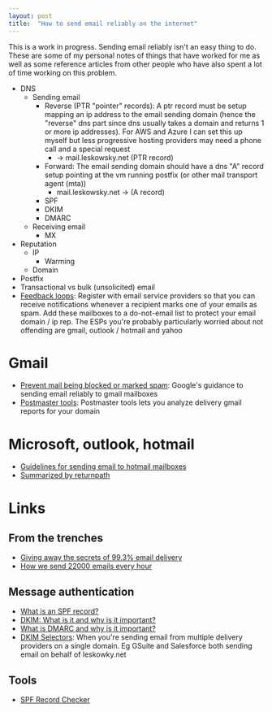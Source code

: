 ```yaml
---
layout: post
title:  "How to send email reliably on the internet"
---
```


This is a work in progress. Sending email reliably isn't an easy thing to do. These are some of my personal notes of things that have worked for me as well as some reference articles from other people who have also spent a lot of time working on this problem.

* DNS
  * Sending email
    * Reverse (PTR "pointer" records): A ptr record must be setup mapping an ip address to the email sending domain (hence the "reverse" dns part since dns usually takes a domain and returns 1 or more ip addresses). For AWS and Azure I can set this up myself but less progressive hosting providers may need a phone call and a special request
      * <some vm ip> -> mail.leskowsky.net (PTR record)
    * Forward: The email sending domain should have a dns "A" record setup pointing at the vm running postfix (or other mail transport agent (mta))
      * mail.leskowsky.net -> <some vm ip> (A record)
    * SPF
    * DKIM
    * DMARC
  * Receiving email
    * MX
* Reputation
  * IP
    * Warming
  * Domain
* Postfix
* Transactional vs bulk (unsolicited) email
* [Feedback loops](https://www.emailfeedbackloops.com/): Register with email service providers so that you can receive notifications whenever a recipient marks one of your emails as spam. Add these mailboxes to a do-not-email list to protect your email domain / ip rep. The ESPs you're probably particularly worried about not offending are gmail, outlook / hotmail and yahoo

# Gmail

* [Prevent mail being blocked or marked spam](https://support.google.com/mail/answer/81126?hl=en&ref_topic=7279058): Google's guidance to sending email reliably to gmail mailboxes
* [Postmaster tools](https://support.google.com/mail/answer/9981691?hl=en&ref_topic=6259779): Postmaster tools lets you analyze delivery gmail reports for your domain

# Microsoft, outlook, hotmail

* [Guidelines for sending email to hotmail mailboxes](https://sendersupport.olc.protection.outlook.com/pm/policies.aspx)
* [Summarized by returnpath](https://help.returnpath.com/hc/en-us/articles/225097528-Microsoft-Outlook-com-and-Hotmail-deliverability-best-practices)

# Links

## From the trenches

* [Giving away the secrets of 99.3% email delivery](https://signalvnoise.com/posts/3096-giving-away-the-secrets-of-993-email-delivery)
* [How we send 22000 emails every hour](https://www.jitbit.com/news/email-architecture/)

## Message authentication
* [What is an SPF record?](https://www.dmarcanalyzer.com/spf/spf-record/)
* [DKIM: What is it and why is it important?](https://postmarkapp.com/guides/dkim)
* [What is DMARC and why is it important?](https://mailchimp.com/marketing-glossary/dmarc/)
* [DKIM Selectors](https://dmarcly.com/blog/what-is-dkim-selector-and-how-does-it-work-dkim-selector-explained): When you're sending email from multiple delivery providers on a single domain. Eg GSuite and Salesforce both sending email on behalf of leskowky.net

## Tools

* [SPF Record Checker](https://www.dmarcanalyzer.com/spf/checker/)
